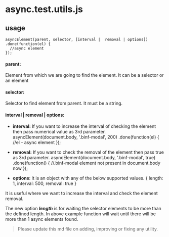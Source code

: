 async.test.utils.js
===================
usage
-----
    asyncElement(parent, selector, [interval |  removal | options])
    .done(function(el) {
      //async element
    });

#### parent:
  Element from which we are going to find the element. It can be a selector or an element

#### selector:
  Selector to find element from parent. It must be a string.

#### interval | removal | options:
  - **interval:** If you want to increase the interval of checking the element then pass numerical value as 3rd parameter.
        asyncElement(document.body, '.binf-modal', 200)
        .done(function(el) {
          //el - async element
        });

  - **removal:** If you want to check the removal of the element then pass true as 3rd parameter.
        asyncElement(document.body, '.binf-modal', true)
        .done(function() {
          //.binf-modal element not present in document.body now
        });

  - **options**: It is an object with any of the below supported values.
        {
          length: 1,
          interval: 500,
          removal: true
        }

  It is useful where we want to increase the interval and check the element  removal.

  The new option ***length*** is for waiting the selector elements to be more than the defined length. In above example function will wait until there will be more than 1 async elements found.


> Please update this md file on adding, improving or fixing any utility.

